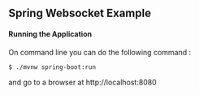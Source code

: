 ## Spring Websocket Example

#### Running the Application
On command line you can do the following command :

```
$ ./mvnw spring-boot:run
```

and go to a browser at http://localhost:8080